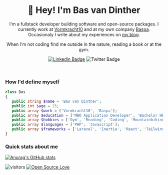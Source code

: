 <h1 align="center">👋 Hey! I'm Bas van Dinther</h1>

<p align="center">
I'm a fullstack developer building software and open-source packages. I currently work at <a href="https://vormkracht10.nl">Vormkracht10</a> and at my own company <a href="https://baspa.nl">Baspa</a>. Occasionaly I write about my experiences on <a href="https://baspa.de">my blog</a>.


</p>
<p align="center"> 
When I'm not coding find me outside in the nature, reading a book or at the gym.
</p>

<div align="center">

  [![Linkedin Badge](https://img.shields.io/badge/-baspa-blue?style=flat-square&logo=Linkedin&logoColor=white&link=https://www.linkedin.com/in/baspa/)](https://www.linkedin.com/in/baspa/)
  ![Twitter Badge](https://img.shields.io/twitter/follow/baspa_dev?style=social)
</div>
<br>

### How I'd define myself

 ```php
class Bas
{
    public string $name = 'Bas van Dinther';
    public int $age = 25;
    public array $work = ['Vormkracht10', 'Baspa'];
    public array $education = ['MBO Application Developer', 'Bachelor HBO ICT'];
    public array $hobbies = ['Gym', 'Reading', 'Coding', 'Mountainbiking'];
    public array $languages = ['PHP', 'Javascript'];
    public array $frameworks = ['Laravel', 'Inertia', 'React', 'Tailwind'];
}
```
 

### Quick stats about me
[![Anurag's GitHub stats](https://github-readme-stats.vercel.app/api?username=baspa&count_private=true&theme=moltack)](https://github.com/baspa/github-readme-stats)


![visitors](https://visitor-badge.glitch.me/badge?page_id=baspa.id)
 [![Open Source Love](https://badges.frapsoft.com/os/v2/open-source.svg?v=103)](https://github.com/Baspa)
